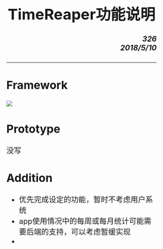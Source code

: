 <div style = "margin:50px; font-size:20px">
<h1 align = "center">TimeReaper功能说明</h1>
<h4 align = "right"><i>326<br>2018/5/10</i></h4>
<hr>
<h2>Framework</h2>
<img src = "https://images2018.cnblogs.com/blog/1224578/201805/1224578-20180510204350907-419423635.png">
<h2>Prototype</h2>
没写
<h2>Addition</h2>
<ul>
<li>优先完成设定的功能，暂时不考虑用户系统</li>
<li>app使用情况中的每周或每月统计可能需要后端的支持，可以考虑暂缓实现</li>
<li></li>
</ul>
</div>

